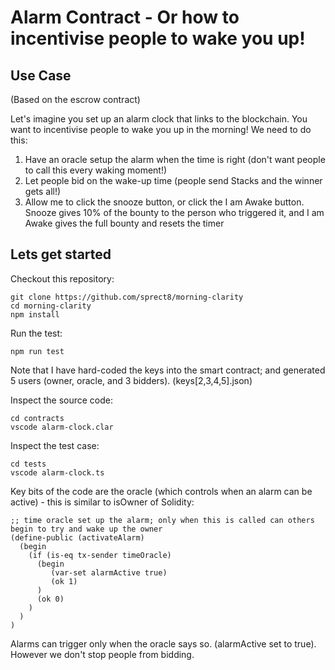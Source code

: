 # Alarm Contract - Or how to incentivise people to wake you up!

## Use Case
(Based on the escrow contract)

Let's imagine you set up an alarm clock that links to the blockchain. You want to incentivise people to wake you up in the morning!
We need to do this:
1. Have an oracle setup the alarm when the time is right (don't want people to call this every waking moment!)
2. Let people bid on the wake-up time (people send Stacks and the winner gets all!)
3. Allow me to click the snooze button, or click the I am Awake button. Snooze gives 10% of the bounty to the person who triggered it, and I am Awake gives the full bounty and resets the timer

## Lets get started

Checkout this repository:

```
git clone https://github.com/sprect8/morning-clarity
cd morning-clarity
npm install
```

Run the test:
```
npm run test
```

Note that I have hard-coded the keys into the smart contract; and generated 5 users (owner, oracle, and 3 bidders).
(keys[2,3,4,5].json)

Inspect the source code:
```
cd contracts
vscode alarm-clock.clar
```

Inspect the test case:
```
cd tests
vscode alarm-clock.ts
```

Key bits of the code are the oracle (which controls when an alarm can be active) - this is similar to isOwner of Solidity:
```
;; time oracle set up the alarm; only when this is called can others begin to try and wake up the owner 
(define-public (activateAlarm)
  (begin
    (if (is-eq tx-sender timeOracle)
      (begin
         (var-set alarmActive true)
         (ok 1)
      )
      (ok 0)
    )
  )
)
```

Alarms can trigger only when the oracle says so. (alarmActive set to true). However we don't stop people from bidding.
